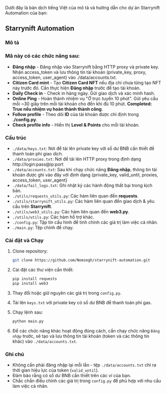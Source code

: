 Dưới đây là bản dịch tiếng Việt của mô tả và hướng dẫn cho dự án Starrynift Automation của bạn:

## Starrynift Automation

### Mô tả
### Mã này có các chức năng sau:

- **Đăng nhập** - Đăng nhập vào Starrynift bằng HTTP proxy và private key. Nhận access_token và lưu thông tin tài khoản (private_key, proxy, access_token, user_agent) vào ./data/accounts.txt.
- **Citizen Card mint** - Tạo **Citizen Card NFT** nếu địa chỉ chưa từng tạo NFT này trước đó. Cần thực hiện **Đăng nhập** trước để tạo tài khoản.
- **Daily Check in** - Check in hàng ngày. Gửi giao dịch và xác minh hash.
- **Online Ping** - Hoàn thành nhiệm vụ "Ở trực tuyến 10 phút". Gửi yêu cầu mỗi ~30 giây trên mỗi tài khoản cho đến khi đủ 10 phút. **Completed: True nếu nhiệm vụ hoàn thành thành công**.
- **Follow profile** - Theo dõi **ID** của tài khoản được chỉ định trong **./config.py**.
- **Check profile info** - Hiển thị **Level & Points** cho mỗi tài khoản.

### Cấu trúc

- `./data/keys.txt`: Nơi để tải lên private key với số dư BNB cần thiết để thanh toán phí giao dịch.
- `./data/proxies.txt`: Nơi để tải lên HTTP proxy trong định dạng http://login:pass@ip:port
- `./data/accounts.txt`: Sau khi chạy chức năng **Đăng nhập**, thông tin tài khoản được ghi vào đây với định dạng {private_key, valid_until, proxies, access_token, user_agent}
- `./data/fail_logs.txt`: Ghi nhật ký các hành động thất bại trong kịch bản.
- `./utils/requests_utils.py`: Các hàm liên quan đến **requests**.
- `./utils/starrynift_utils.py`: Các hàm liên quan đến giao dịch & yêu cầu trên **Starrynift**.
- `./utils/web3_utils.py`: Các hàm liên quan đến **web3.py**.
- `./utils/utils.py`: Các hàm hỗ trợ khác.
- `./config.py`: Tập tin cấu hình để tinh chỉnh các giá trị làm việc cá nhân.
- `./main.py`: Tệp chính để chạy.

### Cài đặt và Chạy

1. Clone repository:

    ```bash
    git clone https://github.com/Nomzegh/starrynift-automation.git
    ```

2. Cài đặt các thư viện cần thiết:

    ```bash
    pip install requests
    pip install web3
    ```

3. Thay đổi hoặc giữ nguyên các giá trị trong `config.py`.

4. Tải lên `keys.txt` với private key có số dư BNB để thanh toán phí gas.

5. Chạy lệnh sau:

    ```bash
    python main.py
    ```

6. Để các chức năng khác hoạt động đúng cách, cần chạy chức năng `Đăng nhập` trước, sẽ tạo và lưu thông tin tài khoản (token và các thông tin khác) vào `./data/accounts.txt`.

### Ghi chú
- Không cần phải đăng nhập lại mỗi lần - tệp `./data/accounts.txt` chỉ ra thời gian hiệu lực của token (`valid_until`).
- Đảm bảo rằng có số dư BNB cần thiết trên các ví của bạn.
- Chắc chắn điều chỉnh các giá trị trong `config.py` để phù hợp với nhu cầu làm việc cá nhân.

